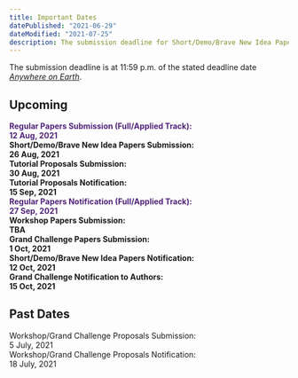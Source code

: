 ```yaml
---
title: Important Dates
datePublished: "2021-06-29"
dateModified: "2021-07-25"
description: The submission deadline for Short/Demo/Brave New Idea Papers has been postponed.
---
```


The submission deadline is at 11:59 p.m. of the stated deadline date [*Anywhere on Earth*](https://www.timeanddate.com/time/zones/aoe).

## Upcoming

<!-- you can also write HTML codes in markdowns! -->
<div class="pt-3" style="max-width: 700px;">
<!--    <div class="wrapper">
        <div><strong>Workshop/Grand Challenge Proposals Notification:</strong></div><div></div> 
        <div><strong>18 July, 2021</strong></div>
    </div> -->
    <div class="wrapper">
        <div style="color: #51247a"><strong>Regular Papers Submission (Full/Applied Track):</strong></div><div></div>
        <div style="color: #51247a"><strong>12 Aug, 2021</strong></div>
    </div>
    <div class="wrapper">
        <div><strong>Short/Demo/Brave New Idea Papers Submission:</strong></div><div></div>
        <div><strong>26 Aug, 2021</strong></div>
    </div>
    <div class="wrapper">
        <div><strong>Tutorial Proposals Submission:</strong></div><div></div>
        <div><strong>30 Aug, 2021</strong></div>
    </div>
    <div class="wrapper">
        <div><strong>Tutorial Proposals Notification:</strong></div><div></div>
        <div><strong>15 Sep, 2021</strong></div>
    </div>
    <div class="wrapper">
        <div style="color: #51247a"><strong>Regular Papers Notification (Full/Applied Track):</strong></div><div></div>
        <div style="color: #51247a"><strong>27 Sep, 2021</strong></div>
    </div>
    <div class="wrapper">
        <div><strong>Workshop Papers Submission:</strong></div><div></div>
        <div><strong>TBA</strong></div>
    </div>
    <div class="wrapper">
        <div><strong>Grand Challenge Papers Submission:</strong></div><div></div>
        <div><strong>1 Oct, 2021</strong></div>
    </div>
    <div class="wrapper">
        <div><strong>Short/Demo/Brave New Idea Papers Notification:</strong></div><div></div>
        <div><strong>12 Oct, 2021</strong></div>
    </div>
    <div class="wrapper">
        <div><strong>Grand Challenge Notification to Authors:</strong></div><div></div>
        <div><strong>15 Oct, 2021</strong></div>
    </div>
</div>

## Past Dates
<div class="pt-3 text-gray-600" style="max-width: 700px;">
   <div class="wrapper">
        <!-- extra divs at the end are for the second css grid column -->
        <div>Workshop/Grand Challenge Proposals Submission:</div><div></div> 
        <div>5 July, 2021</strong></div>
   </div>
   <div class="wrapper">
    <div>Workshop/Grand Challenge Proposals Notification:</div><div></div> 
        <div>18 July, 2021</strong></div>
